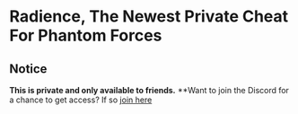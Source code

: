 # Radience, The Newest Private Cheat For Phantom Forces

<!-- private and beta notice -->
## Notice
**This is private and only available to friends.**
**Want to join the Discord for a chance to get access?
If so [join here](https://discord.typh.fun)
